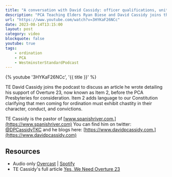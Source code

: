 ```yaml
---
title: "A conversation with David Cassidy: officer qualifications, unity in the PCA, and Overture 23"
description: "PCA Teaching Elders Ryan Biese and David Cassidy joins the podcast to discuss an article he wrote detailing his support of Overture 23, now known as Item 2, before the PCA Presbyteries for consideration."
url: "https://www.youtube.com/watch?v=3HYKaF26NCc"
date: 2023-08-14T13:15:00
layout: post
category: video
blockquote: false
youtube: true
tags:
    - ordination
    - PCA
    - WestminsterStandardPodcast
---
```


{% youtube '3HYKaF26NCc', '{{ title }}' %}

TE David Cassidy joins the podcast to discuss an article he wrote detailing his support of Overture 23, now known as Item 2, before the PCA Presbyteries for consideration. Item 2 adds language to our Constitution clarifying that men coming for ordination must exhibit chastity in their character, conduct, and convictions. 

TE Cassidy is the pastor of [www.spanishriver.com.](https://www.spanishriver.com) You can find him on twitter: [@DPCassidyTKC](https://twitter.com/DPCassidyTKC) and he blogs here: [https://www.davidpcassidy.com.](https://www.davidpcassidy.com)

## Resources
- Audio only [Overcast](https://overcast.fm/+BCmMPGPrII) | [Spotify](https://podcasters.spotify.com/pod/show/westminsterstandard/episodes/A-conversation-with-David-Cassidy-officer-qualifications--unity-in-the-PCA--and-Overture-23-e280kd0)
- TE Cassidy's full article [Yes, We Need Overture 23](https://pcapolity.com/2023/07/21/yes-we-need-overture-23/)
